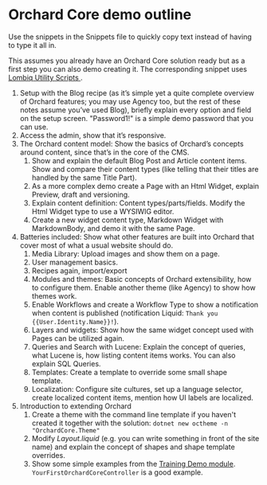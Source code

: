 # Orchard Core demo outline



Use the snippets in the Snippets file to quickly copy text instead of having to type it all in.

This assumes you already have an Orchard Core solution ready but as a first step you can also demo creating it. The corresponding snippet uses [Lombiq Utility Scripts
](https://github.com/Lombiq/Utility-Scripts).

1. Setup with the Blog recipe (as it’s simple yet a quite complete overview of Orchard features; you may use Agency too, but the rest of these notes assume you’ve used Blog), briefly explain every option and field on the setup screen. "Password1!" is a simple demo password that you can use.
2. Access the admin, show that it’s responsive.
3. The Orchard content model: Show the basics of Orchard’s concepts around content, since that’s in the core of the CMS.
	1. Show and explain the default Blog Post and Article content items. Show and compare their content types (like telling that their titles are handled by the same Title Part).
	2. As a more complex demo create a Page with an Html Widget, explain Preview, draft and versioning.
	3. Explain content definition: Content types/parts/fields. Modify the Html Widget type to use a WYSIWIG editor.
	4. Create a new widget content type, Markdown Widget with MarkdownBody, and demo it with the same Page.
4. Batteries included: Show what other features are built into Orchard that cover most of what a usual website should do.
	1. Media Library: Upload images and show them on a page.
	2. User management basics.
	3. Recipes again, import/export
	4. Modules and themes: Basic concepts of Orchard extensibility, how to configure them. Enable another theme (like Agency) to show how themes work.
	5. Enable Workflows and create a Workflow Type to show a notification when content is published (notification Liquid: `Thank you {{User.Identity.Name}}!`).
	6. Layers and widgets: Show how the same widget concept used with Pages can be utilized again.
	7. Queries and Search with Lucene: Explain the concept of queries, what Lucene is, how listing content items works. You can also explain SQL Queries.
	8. Templates: Create a template to override some small shape template.
	9. Localization: Configure site cultures, set up a language selector, create localized content items, mention how UI labels are localized.
5. Introduction to extending Orchard
	1. Create a theme with the command line template if you haven't created it together with the solution: `dotnet new octheme -n "OrchardCore.Theme"`
	2. Modify *Layout.liquid* (e.g. you can write something in front of the site name) and explain the concept of shapes and shape template overrides.
	3. Show some simple examples from the [Training Demo module](https://github.com/Lombiq/Orchard-Training-Demo-Module). `YourFirstOrchardCoreController` is a good example.
